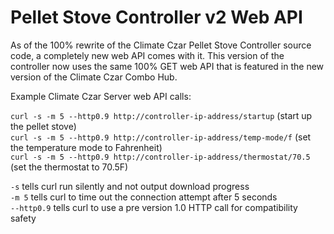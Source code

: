 # Pellet Stove Controller v2 Web API

As of the 100% rewrite of the Climate Czar Pellet Stove Controller source code, a completely new web API comes with it. This version of the controller now uses the same 100% GET web API that is featured in the new version of the Climate Czar Combo Hub.

Example Climate Czar Server web API calls:

`curl -s -m 5 --http0.9 http://controller-ip-address/startup` (start up the pellet stove)<br>
`curl -s -m 5 --http0.9 http://controller-ip-address/temp-mode/f` (set the temperature mode to Fahrenheit)<br>
`curl -s -m 5 --http0.9 http://controller-ip-address/thermostat/70.5` (set the thermostat to 70.5F)<br>

`-s` tells curl run silently and not output download progress<br>
`-m 5` tells curl to time out the connection attempt after 5 seconds<br>
`--http0.9` tells curl to use a pre version 1.0 HTTP call for compatibility safety<br>
